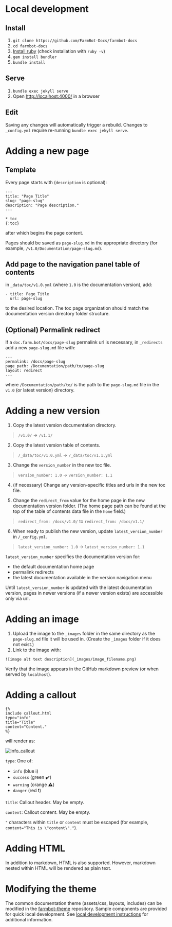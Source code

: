 
# Local development

## Install

1. `git clone https://github.com/FarmBot-Docs/farmbot-docs`
0. `cd farmbot-docs`
0. [Install ruby](https://www.ruby-lang.org/en/documentation/installation/)
(check installation with `ruby -v`)
0. `gem install bundler`
0. `bundle install`

## Serve

1. `bundle exec jekyll serve`
0. Open [http://localhost:4000/](http://localhost:4000/) in a browser


## Edit

Saving any changes will automatically trigger a rebuild.
Changes to `_config.yml` require re-running `bundle exec jekyll serve`.


# Adding a new page

## Template

Every page starts with (`description` is optional):

```
---
title: "Page Title"
slug: "page-slug"
description: "Page description."
---

* toc
{:toc}

```

after which begins the page content.

Pages should be saved as `page-slug.md` in the appropriate directory
(for example, `/v1.0/Documentation/page-slug.md`).

## Add page to the navigation panel table of contents

in `_data/toc/v1.0.yml` (where `1.0` is the documentation version), add:

```
- title: Page Title
  url: page-slug
```

to the desired location. The toc page organization should match the
documentation version directory folder structure.

## (Optional) Permalink redirect

If a `doc.farm.bot/docs/page-slug` permalink url is necessary,
in `_redirects` add a new `page-slug.md` file with:

```
---
permalink: /docs/page-slug
page_path: /Documentation/path/to/page-slug
layout: redirect
---
```

where `/Documentation/path/to/` is the path to the `page-slug.md` file
in the `v1.0` (or latest version) directory.


# Adding a new version

1. Copy the latest version documentation directory.

> `/v1.0/` -> `/v1.1/`

2. Copy the latest version table of contents.

> `/_data/toc/v1.0.yml` -> `/_data/toc/v1.1.yml`

3. Change the `version_number` in the new toc file.

> `version_number: 1.0` -> `version_number: 1.1`

4. (if necessary)
Change any version-specific titles and urls in the new toc file.

5. Change the `redirect_from` value for the home page in the
new documentation version folder. (The home page path can be found at
the top of the table of contents data file in the `home` field.)

> `redirect_from: /docs/v1.0/` to `redirect_from: /docs/v1.1/`

6. When ready to publish the new version,
update `latest_version_number` in `/_config.yml`.

> `latest_version_number: 1.0` -> `latest_version_number: 1.1`

`latest_version_number` specifies the documentation version for:

 * the default documentation home page
 * permalink redirects
 * the latest documentation available in the version navigation menu

Until `latest_version_number` is updated with the latest documentation version,
pages in newer versions (if a newer version exists) are accessible only via url.

# Adding an image

1. Upload the image to the `_images` folder in the same directory as the
`page-slug.md` file it will be used in.
(Create the `_images` folder if it does not exist.)
0. Link to the image with:

```
![image alt text description](_images/image_filename.png)
```

Verify that the image appears in the GitHub markdown preview
(or when served by `localhost`).

# Adding a callout

```
{%
include callout.html
type="info"
title="Title"
content="Content."
%}
```
will render as:

![info_callout](https://user-images.githubusercontent.com/12681652/95519979-23babc80-097b-11eb-846f-d1acc850b253.png)

`type`: One of:
 * `info` (blue :information_source:)
 * `success` (green :heavy_check_mark:)
 * `warning` (orange :warning:)
 * `danger` (red :exclamation:)

`title`: Callout header. May be empty.

`content`: Callout content. May be empty.

`"` characters within `title` or `content` must be escaped
(for example, `content="This is \"content\"."`).

# Adding HTML

In addition to markdown, HTML is also supported.
However, markdown nested within HTML will be rendered as plain text.

# Modifying the theme

The common documentation theme (assets/css, layouts, includes) can be modified
in the [farmbot-theme](https://github.com/FarmBot-Docs/farmbot-theme) repository.
Sample components are provided for quick local development.
See [local development instructions](#local-development) for additional information.

